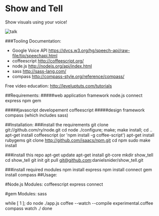 Show and Tell
=========
Show visuals using your voice!

![talk](http://www.realfriendforagents.co.uk/wp-content/uploads/fly-solo-with-the-right-tone-of-voice.jpg)
    
###Tooling Documentation: 
- Google Voice API https://dvcs.w3.org/hg/speech-api/raw-file/tip/speechapi.html 
- coffeescript http://coffeescript.org/
- node.js http://nodejs.org/api/index.html
- sass http://sass-lang.com/
- compass http://compass-style.org/reference/compass/

Free video education: http://leveluptuts.com/tutorials



##Requirements:
#####web application framework
    node.js 
    connect 
    express
    npm
    gem
    
#####javascript developement
    coffeescript
#####design framework
    compass (which includes sass)

##Installation:
###install the requirements
    git clone git://github.com/ry/node.git
    cd node
    ./configure; make; make install;
    cd ..
    apt-get install coffeescript (or 'npm install -g coffee-script')
    apt-get install rubygems
    git clone http://github.com/isaacs/npm.git
    cd npm
    sudo make install
    
###install this repo
    apt-get update
    apt-get install git-core
    mkdir show_tell
    cd show_tell
    git init
    git pull git@github.com:danielsnider/show_tell.git
    
###install required modules
    npm install express
    npm install connect
    gem install compass
##Usage:


#Node.js Modules:
    coffeescript
    express
    connect
    
#gem Modules:
    sass

while [ 1 ]; do
    node ./app.js
coffee --watch --compile experimental.coffee
compass watch ./
done
